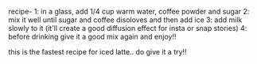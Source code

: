 recipe-
  1: in a glass, add 1/4 cup warm water, coffee powder and sugar 
  2: mix it well until sugar and coffee disoloves and then add ice
  3: add milk slowly to it (it'll create a good diffusion effect for insta or snap stories)
  4: before drinking give it a good mix again and enjoy!!

this is the fastest recipe for iced latte.. do give it a try!!